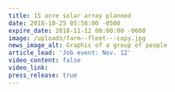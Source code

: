 ```yaml
---
title: 15 acre solar array planned
date: 2018-10-25 05:58:00 -0500
expire_date: 2018-11-12 00:00:00 -0600
image: /uploads/farm--fleet---copy.jpg
news_image_alt: Graphic of a group of people
article_lead: 'Job event: Nov. 12'
video_content: false
video_link:
press_release: true
---
```

